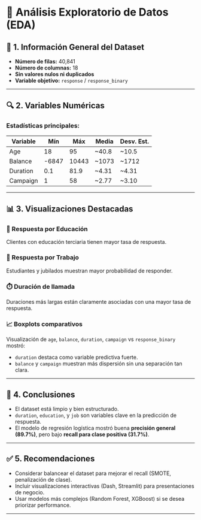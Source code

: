 
# 🧠 Análisis Exploratorio de Datos (EDA)

## 📁 1. Información General del Dataset

- **Número de filas:** 40,841
- **Número de columnas:** 18
- **Sin valores nulos ni duplicados**
- **Variable objetivo:** `response` / `response_binary`

---

## 🔍 2. Variables Numéricas

### Estadísticas principales:

| Variable   | Mín   | Máx   | Media  | Desv. Est. |
|------------|-------|-------|--------|------------|
| Age        | 18    | 95    | ~40.8  | ~10.5      |
| Balance    | -6847 | 10443 | ~1073  | ~1712      |
| Duration   | 0.1   | 81.9  | ~4.31  | ~4.31      |
| Campaign   | 1     | 58    | ~2.77  | ~3.10      |

---

## 📊 3. Visualizaciones Destacadas

### 🎯 Respuesta por Educación
Clientes con educación terciaria tienen mayor tasa de respuesta.

### 👔 Respuesta por Trabajo
Estudiantes y jubilados muestran mayor probabilidad de responder.

### ⏱️ Duración de llamada
Duraciones más largas están claramente asociadas con una mayor tasa de respuesta.

### 📈 Boxplots comparativos
Visualización de `age`, `balance`, `duration`, `campaign` vs `response_binary` mostró:

- `duration` destaca como variable predictiva fuerte.
- `balance` y `campaign` muestran más dispersión sin una separación tan clara.

---

## 📌 4. Conclusiones

- El dataset está limpio y bien estructurado.
- `duration`, `education`, y `job` son variables clave en la predicción de respuesta.
- El modelo de regresión logística mostró buena **precisión general (89.7%)**, pero bajo **recall para clase positiva (31.7%)**.

---

## ✅ 5. Recomendaciones

- Considerar balancear el dataset para mejorar el recall (SMOTE, penalización de clase).
- Incluir visualizaciones interactivas (Dash, Streamlit) para presentaciones de negocio.
- Usar modelos más complejos (Random Forest, XGBoost) si se desea priorizar performance.

---
